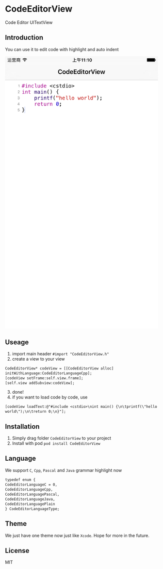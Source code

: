 # CodeEditorView
Code Editor UITextView

## Introduction
You can use it to edit code with highlight and auto indent

![ScreenShot.png](https://raw.githubusercontent.com/GuessEver/CodeEditorView/master/ScreenShot.png)

## Useage
1. import main header `#import "CodeEditorView.h"`
2. create a view to your view
```
CodeEditorView* codeView = [[CodeEditorView alloc] initWithLanguage:CodeEditorLanguageCpp];
[codeView setFrame:self.view.frame];
[self.view addSubview:codeView];
```
3. done!
4. if you want to load code by code, use
```
[codeView loadText:@"#include <cstdio>\nint main() {\n\tprintf(\"hello world\");\n\treturn 0;\n}"];
```

## Installation
1. Simply drag folder `CodeEditorView` to your project
2. Install with pod `pod install CodeEditorView`

## Language
We support `C`, `Cpp`, `Pascal` and `Java` grammar highlight now
```
typedef enum {
CodeEditorLanguageC = 0,
CodeEditorLanguageCpp,
CodeEditorLanguagePascal,
CodeEditorLanguageJava,
CodeEditorLanguagePlain
} CodeEditorLanguageType;
```

## Theme
We just have one theme now just like `Xcode`. Hope for more in the future.

## License
MIT